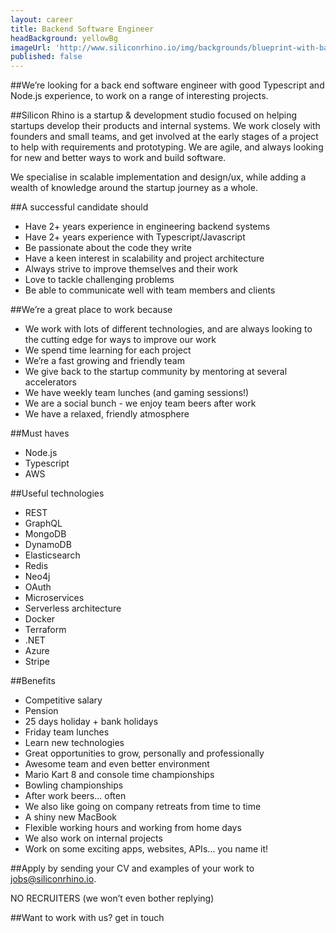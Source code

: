 ```yaml
---
layout: career
title: Backend Software Engineer
headBackground: yellowBg
imageUrl: 'http://www.siliconrhino.io/img/backgrounds/blueprint-with-background@2x.e691.png'
published: false
---
```


##We’re looking for
a back end software engineer with good Typescript and Node.js experience, to work on a range of interesting projects.
<p></p>

##Silicon Rhino is
a startup & development studio focused on helping startups develop their products and internal systems. We work closely with founders and small teams, and get involved at the early stages of a project to help with requirements and prototyping. We are agile, and always looking for new and better ways to work and build software.

We specialise in scalable implementation and design/ux, while adding a wealth of knowledge around the startup journey as a whole.
<p></p>

##A successful candidate should

 - Have 2+ years experience in engineering backend systems
 - Have 2+ years experience with Typescript/Javascript
 - Be passionate about the code they write
 - Have a keen interest in scalability and project architecture
 - Always strive to improve themselves and their work
 - Love to tackle challenging problems
 - Be able to communicate well with team members and clients

<p></p>

##We’re a great place to work because

 - We work with lots of different technologies, and are always looking to the cutting edge for ways to improve our work
 - We spend time learning for each project
 - We’re a fast growing and friendly team
 - We give back to the startup community by mentoring at several accelerators
 - We have weekly team lunches (and gaming sessions!)
 - We are a social bunch - we enjoy team beers after work
 - We have a relaxed, friendly atmosphere

<p></p>

##Must haves

 - Node.js
 - Typescript
 - AWS

<p></p>

##Useful technologies
 - REST
 - GraphQL
 - MongoDB
 - DynamoDB
 - Elasticsearch
 - Redis
 - Neo4j
 - OAuth
 - Microservices
 - Serverless architecture
 - Docker
 - Terraform
 - .NET
 - Azure
 - Stripe
<p></p>

##Benefits
  - Competitive salary
  - Pension
  - 25 days holiday + bank holidays
  - Friday team lunches
  - Learn new technologies
  - Great opportunities to grow, personally and professionally
  - Awesome team and even better environment
  - Mario Kart 8 and console time championships
  - Bowling championships
  - After work beers... often
  - We also like going on company retreats from time to time
  - A shiny new MacBook
  - Flexible working hours and working from home days
  - We also work on internal projects
  - Work on some exciting apps, websites, APIs... you name it!
<p></p>

##Apply
by sending your CV and examples of your work to jobs@siliconrhino.io.

NO RECRUITERS (we won’t even bother replying)
<p></p>

##Want to work with us?
get in touch
<p></p>
<p></p>